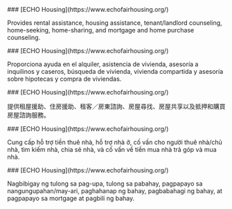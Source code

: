 <RenderIf language="en">
### [ECHO Housing](https://www.echofairhousing.org/)

Provides rental assistance, housing assistance, tenant/landlord counseling, home-seeking, home-sharing, and mortgage and home purchase counseling.

</RenderIf>
<RenderIf language="es">
### [ECHO Housing](https://www.echofairhousing.org/)

Proporciona ayuda en el alquiler, asistencia de vivienda, asesoría a inquilinos y caseros, búsqueda de vivienda, vivienda compartida y asesoría sobre hipotecas y compra de viviendas.

</RenderIf>
<RenderIf language="zh">
### [ECHO Housing](https://www.echofairhousing.org/)

提供租屋援助、住房援助、租客／房東諮詢、房屋尋找、房屋共享以及抵押和購買房屋諮詢服務。

</RenderIf>
<RenderIf language="vi">
### [ECHO Housing](https://www.echofairhousing.org/)

Cung cấp hỗ trợ tiền thuê nhà, hỗ trợ nhà ở, cố vấn cho người thuê nhà/chủ nhà, tìm kiếm nhà, chia sẻ nhà, và cố vấn về tiền mua nhà trả góp và mua nhà.

</RenderIf>
<RenderIf language="tl">
### [ECHO Housing](https://www.echofairhousing.org/)

Nagbibigay ng tulong sa pag-upa, tulong sa pabahay, pagpapayo sa nangungupahan/may-ari, paghahanap ng bahay, pagbabahagi ng bahay, at pagpapayo sa mortgage at pagbili ng bahay.

</RenderIf>
